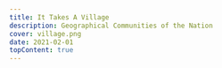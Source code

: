 ```yaml
---
title: It Takes A Village
description: Geographical Communities of the Nation
cover: village.png
date: 2021-02-01
topContent: true
---
```

